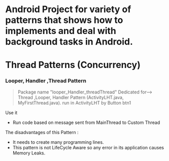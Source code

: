 # Android Project for variety of patterns that shows how to implements and deal with background tasks in Android.
# Thread Patterns (Concurrency)

 ###   Looper, Handler ,Thread Pattern
  > Package name "looper_Handler_threadThread" Dedicated for--> Thread ,Looper, Handler Pattern (ActivityLHT.java, MyFirstThread.java). run in ActivityLHT by Button btn1

Use it
   * Run code based on message sent from MainThread to Custom Thread
   
The disadvantages of this Pattern :
  * It needs to create many programming lines.
  * This pattern is not LifeCycle Aware so any error in its application causes Memory Leaks.
   

